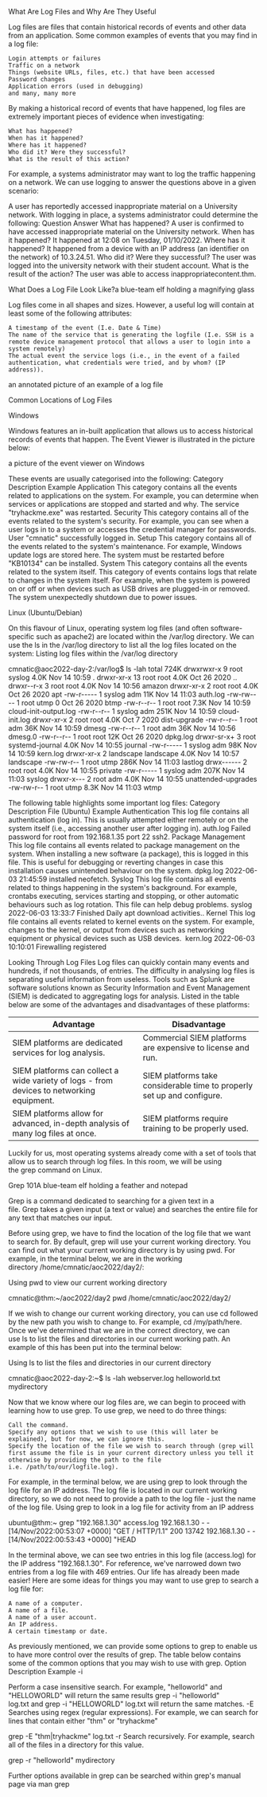 What Are Log Files and Why Are They Useful

Log files are files that contain historical records of events and other data from an application. Some common examples of events that you may find in a log file:

    Login attempts or failures
    Traffic on a network
    Things (website URLs, files, etc.) that have been accessed
    Password changes
    Application errors (used in debugging)
    and many, many more

By making a historical record of events that have happened, log files are extremely important pieces of evidence when investigating:

    What has happened?
    When has it happened?
    Where has it happened?
    Who did it? Were they successful?
    What is the result of this action?

For example, a systems administrator may want to log the traffic happening on a network. We can use logging to answer the questions above in a given scenario:

A user has reportedly accessed inappropriate material on a University network. With logging in place, a systems administrator could determine the following:
Question	Answer
What has happened?
	A user is confirmed to have accessed inappropriate material on the University network.
When has it happened?
	It happened at 12:08 on Tuesday, 01/10/2022.
Where has it happened?
	It happened from a device with an IP address (an identifier on the network) of 10.3.24.51.
Who did it? Were they successful?
	The user was logged into the university network with their student account.
What is the result of the action?
	The user was able to access inappropriatecontent.thm.


What Does a Log File Look Like?a blue-team elf holding a magnifying glass

Log files come in all shapes and sizes. However, a useful log will contain at least some of the following attributes:

    A timestamp of the event (I.e. Date & Time)
    The name of the service that is generating the logfile (I.e. SSH is a remote device management protocol that allows a user to login into a system remotely)
    The actual event the service logs (i.e., in the event of a failed authentication, what credentials were tried, and by whom? (IP address)).

an annotated picture of an example of a log file

Common Locations of Log Files

Windows

﻿Windows features an in-built application that allows us to access historical records of events that happen. The Event Viewer is illustrated in the picture below:

a picture of the event viewer on Windows

These events are usually categorised into the following:
Category	Description	Example
Application	This category contains all the events related to applications on the system. For example, you can determine when services or applications are stopped and started and why.	The service "tryhackme.exe" was restarted.
Security	This category contains all of the events related to the system's security. For example, you can see when a user logs in to a system or accesses the credential manager for passwords.	User "cmnatic" successfully logged in.
Setup	This category contains all of the events related to the system's maintenance. For example, Windows update logs are stored here.	The system must be restarted before "KB10134" can be installed.
System	This category contains all the events related to the system itself. This category of events contains logs that relate to changes in the system itself. For example, when the system is powered on or off or when devices such as USB drives are plugged-in or removed.	The system unexpectedly shutdown due to power issues.

Linux (Ubuntu/Debian)

﻿On this flavour of Linux, operating system log files (and often software-specific such as apache2) are located within the /var/log directory. We can use the ls in the /var/log directory to list all the log files located on the system:
Listing log files within the /var/log directory

           
cmnatic@aoc2022-day-2:/var/log$ ls -lah
total 724K
drwxrwxr-x   9 root      syslog          4.0K Nov 14 10:59 .
drwxr-xr-x  13 root      root            4.0K Oct 26  2020 ..
drwxr--r-x   3 root      root            4.0K Nov 14 10:56 amazon
drwxr-xr-x   2 root      root            4.0K Oct 26  2020 apt
-rw-r-----   1 syslog    adm              11K Nov 14 11:03 auth.log
-rw-rw----   1 root      utmp               0 Oct 26  2020 btmp
-rw-r--r--   1 root      root            7.3K Nov 14 10:59 cloud-init-output.log
-rw-r--r--   1 syslog    adm             251K Nov 14 10:59 cloud-init.log
drwxr-xr-x   2 root      root            4.0K Oct  7  2020 dist-upgrade
-rw-r--r--   1 root      adm              36K Nov 14 10:59 dmesg
-rw-r--r--   1 root      adm              36K Nov 14 10:56 dmesg.0
-rw-r--r--   1 root      root             12K Oct 26  2020 dpkg.log
drwxr-sr-x+  3 root      systemd-journal 4.0K Nov 14 10:55 journal
-rw-r-----   1 syslog    adm              98K Nov 14 10:59 kern.log
drwxr-xr-x   2 landscape landscape       4.0K Nov 14 10:57 landscape
-rw-rw-r--   1 root      utmp            286K Nov 14 11:03 lastlog
drwx------   2 root      root            4.0K Nov 14 10:55 private
-rw-r-----   1 syslog    adm             207K Nov 14 11:03 syslog
drwxr-x---   2 root      adm             4.0K Nov 14 10:55 unattended-upgrades
-rw-rw-r--   1 root      utmp            8.3K Nov 14 11:03 wtmp

        

The following table highlights some important log files:
Category	Description	File (Ubuntu)	Example
Authentication	This log file contains all authentication (log in). This is usually attempted either remotely or on the system itself (i.e., accessing another user after logging in).	auth.log	Failed password for root from 192.168.1.35 port 22 ssh2.
Package Management	This log file contains all events related to package management on the system. When installing a new software (a package), this is logged in this file. This is useful for debugging or reverting changes in case this installation causes unintended behaviour on the system.	dpkg.log	2022-06-03 21:45:59 installed neofetch.
Syslog	This log file contains all events related to things happening in the system's background. For example, crontabs executing, services starting and stopping, or other automatic behaviours such as log rotation. This file can help debug problems.	syslog	2022-06-03 13:33:7 Finished Daily apt download activities..
Kernel	This log file contains all events related to kernel events on the system. For example, changes to the kernel, or output from devices such as networking equipment or physical devices such as USB devices. 	kern.log	2022-06-03 10:10:01 Firewalling registered

Looking Through Log Files
Log files can quickly contain many events and hundreds, if not thousands, of entries. The difficulty in analysing log files is separating useful information from useless. Tools such as Splunk are software solutions known as Security Information and Event Management (SIEM) is dedicated to aggregating logs for analysis. Listed in the table below are some of the advantages and disadvantages of these platforms:

 | Advantage | Disadvantage | 
 | --- | --- |
 | SIEM platforms are dedicated services for log analysis. | Commercial SIEM platforms are expensive to license and run. |
 | SIEM platforms can collect a wide variety of logs - from devices to networking equipment. | SIEM platforms take considerable time to properly set up and configure.
 | SIEM platforms allow for advanced, in-depth analysis of many log files at once. | SIEM platforms require training to be properly used. | 

Luckily for us, most operating systems already come with a set of tools that allow us to search through log files. In this room, we will be using the grep command on Linux.

﻿Grep 101A blue-team elf holding a feather and notepad

﻿Grep is a command dedicated to searching for a given text in a file. Grep takes a given input (a text or value) and searches the entire file for any text that matches our input. 

Before using grep, we have to find the location of the log file that we want to search for. By default, grep will use your current working directory. You can find out what your current working directory is by using pwd. For example, in the terminal below, we are in the working directory /home/cmnatic/aoc2022/day2/:

Using pwd to view our current working directory

           
cmnatic@thm:~/aoc2022/day2 pwd
           /home/cmnatic/aoc2022/day2/

        

If we wish to change our current working directory, you can use cd followed by the new path you wish to change to. For example, cd /my/path/here. Once we've determined that we are in the correct directory, we can use ls to list the files and directories in our current working path. An example of this has been put into the terminal below:

Using ls to list the files and directories in our current directory

           
cmnatic@aoc2022-day-2:~$ ls -lah
webserver.log helloworld.txt mydirectory

        

Now that we know where our log files are, we can begin to proceed with learning how to use grep. To use grep, we need to do three things:

    Call the command.
    Specify any options that we wish to use (this will later be explained), but for now, we can ignore this.
    Specify the location of the file we wish to search through (grep will first assume the file is in your current directory unless you tell it otherwise by providing the path to the file i.e. /path/to/our/logfile.log).

For example, in the terminal below, we are using grep to look through the log file for an IP address. The log file is located in our current working directory, so we do not need to provide a path to the log file - just the name of the log file.
Using grep to look in a log file for activity from an IP address

           
ubuntu@thm:~ grep "192.168.1.30" access.log
192.168.1.30 - - [14/Nov/2022:00:53:07 +0000] "GET / HTTP/1.1" 200 13742
192.168.1.30 - - [14/Nov/2022:00:53:43 +0000] "HEAD

        

In the terminal above, we can see two entries in this log file (access.log) for the IP address "192.168.1.30". For reference, we've narrowed down two entries from a log file with 469 entries. Our life has already been made easier! Here are some ideas for things you may want to use grep to search a log file for:

    A name of a computer.
    A name of a file.
    A name of a user account.
    An IP address.
    A certain timestamp or date.

As previously mentioned, we can provide some options to grep to enable us to have more control over the results of grep. The table below contains some of the common options that you may wish to use with grep.
Option	Description	Example
-i	

Perform a case insensitive search. For example, "helloworld" and "HELLOWORLD" will return the same results
	grep -i "helloworld" log.txt and grep -i "HELLOWORLD" log.txt will return the same matches.
-E	Searches using regex (regular expressions). For example, we can search for lines that contain either "thm" or "tryhackme"	

grep -E "thm|tryhackme" log.txt
-r	Search recursively. For example, search all of the files in a directory for this value.	

grep -r "helloworld" mydirectory

Further options available in grep can be searched within grep's manual page via man grep